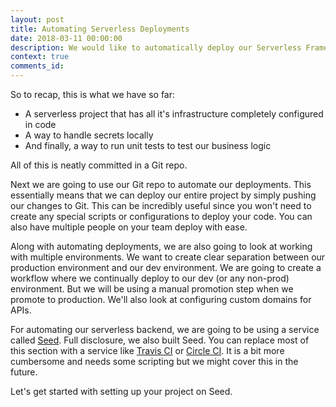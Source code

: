 ```yaml
---
layout: post
title: Automating Serverless Deployments
date: 2018-03-11 00:00:00
description: We would like to automatically deploy our Serverless Framework project when we commit any changes to our Git repository. To do this we are going to use a service called Seed (https://seed.run) to automate our serverless deployments. It will configure a CI/CD pipeline and setup our environments.
context: true
comments_id:
---
```


So to recap, this is what we have so far:

- A serverless project that has all it's infrastructure completely configured in code
- A way to handle secrets locally
- And finally, a way to run unit tests to test our business logic

All of this is neatly committed in a Git repo.

Next we are going to use our Git repo to automate our deployments. This essentially means that we can deploy our entire project by simply pushing our changes to Git. This can be incredibly useful since you won't need to create any special scripts or configurations to deploy your code. You can also have multiple people on your team deploy with ease.

Along with automating deployments, we are also going to look at working with multiple environments. We want to create clear separation between our production environment and our dev environment. We are going to create a workflow where we continually deploy to our dev (or any non-prod) environment. But we will be using a manual promotion step when we promote to production. We'll also look at configuring custom domains for APIs.

For automating our serverless backend, we are going to be using a service called [Seed](https://seed.run). Full disclosure, we also built Seed. You can replace most of this section with a service like [Travis CI](https://travis-ci.org) or [Circle CI](https://circleci.com). It is a bit more cumbersome and needs some scripting but we might cover this in the future.

Let's get started with setting up your project on Seed.
